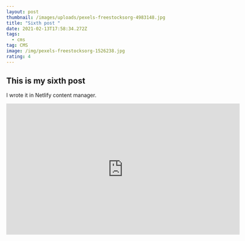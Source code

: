 ```yaml
---
layout: post
thumbnail: /images/uploads/pexels-freestocksorg-4983148.jpg
title: "Sixth post "
date: 2021-02-13T17:58:34.272Z
tags:
  - cms
tag: CMS
image: /img/pexels-freestocksorg-1526238.jpg
rating: 4
---
```

## This is my sixth post

I wrote  it in Netlify content manager.

<iframe width="620" height="349" src="https://www.youtube.com/embed/KFemWAXx-3I" frameborder="0" allow="accelerometer; autoplay; clipboard-write; encrypted-media; gyroscope; picture-in-picture" allowfullscreen></iframe>